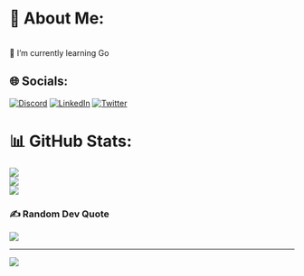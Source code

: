 # 💫 About Me:
<br>🌱 I’m currently learning Go<br>


## 🌐 Socials:
[![Discord](https://img.shields.io/badge/Discord-%237289DA.svg?logo=discord&logoColor=white)](https://discord.gg/8900) [![LinkedIn](https://img.shields.io/badge/LinkedIn-%230077B5.svg?logo=linkedin&logoColor=white)](https://linkedin.com/in/jordan-himawan) [![Twitter](https://img.shields.io/badge/Twitter-%231DA1F2.svg?logo=Twitter&logoColor=white)](https://twitter.com/jfrisayy) 

# 📊 GitHub Stats:
![](https://github-readme-stats.vercel.app/api?username=jojohimawan&theme=react&hide_border=true&include_all_commits=false&count_private=true)<br/>
![](https://github-readme-streak-stats.herokuapp.com/?user=jojohimawan&theme=react&hide_border=true)<br/>
![](https://github-readme-stats.vercel.app/api/top-langs/?username=jojohimawan&theme=react&hide_border=true&include_all_commits=false&count_private=true&layout=compact)


### ✍️ Random Dev Quote
![](https://quotes-github-readme.vercel.app/api?type=horizontal&theme=radical)

---
[![](https://visitcount.itsvg.in/api?id=jojohimawan&icon=0&color=1)](https://visitcount.itsvg.in)

<!-- Proudly created with GPRM ( https://gprm.itsvg.in ) -->
